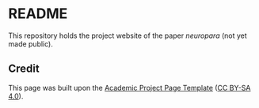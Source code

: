 # README

This repository holds the project website of the paper *neuropara* (not yet made public). 

## Credit
This page was built upon the [Academic Project Page Template](https://github.com/eliahuhorwitz/Academic-project-page-template) ([CC BY-SA 4.0](http://creativecommons.org/licenses/by-sa/4.0/)).
